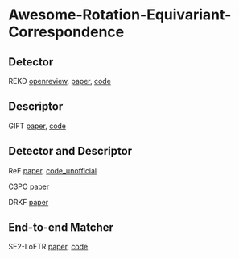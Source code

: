 # Awesome-Rotation-Equivariant-Correspondence



## Detector
REKD [openreview](https://openreview.net/forum?id=sJJXksSg7yi), 
 [paper](https://openaccess.thecvf.com/content/CVPR2022/html/Lee_Self-Supervised_Equivariant_Learning_for_Oriented_Keypoint_Detection_CVPR_2022_paper.html), [code](https://github.com/bluedream1121/REKD)

## Descriptor
GIFT [paper](https://proceedings.neurips.cc/paper/2019/hash/34306d99c63613fad5b2a140398c0420-Abstract.html), [code](https://github.com/zju3dv/GIFT)

## Detector and Descriptor
ReF [paper](https://arxiv.org/abs/2203.05206), [code_unofficial](https://github.com/ShuaiAlger/ReF_pytorch)

C3PO [paper](https://openreview.net/forum?id=dXouQ9ubkPJ)

DRKF [paper](https://arxiv.org/pdf/2209.10907.pdf)

## End-to-end Matcher
SE2-LoFTR [paper](https://openaccess.thecvf.com/content/CVPR2022W/IMW/html/Bokman_A_Case_for_Using_Rotation_Invariant_Features_in_State_of_CVPRW_2022_paper.html), [code](https://github.com/inkyusa/se2-loftr)



